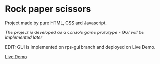 # Rock paper scissors 
Project made by pure HTML, CSS and Javascript.

*The project is developed as a console game prototype - GUI will be implemented later*

EDIT: GUI is implemented on rps-gui branch and deployed on Live Demo.

[Live Demo](https://bishoyhanykamel.github.io/rock-paper-scissor)